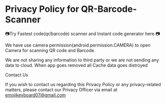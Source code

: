 # Privacy Policy for QR-Barcode-Scanner
📷Try Fastest code(qr/barcode) scanner and Instant code generator here.📷

We have use camera permission(android.permission.CAMERA) to open Camera for scanning QR code and Barcode.

We are not sharing any information to third party or we are not sending any data to cloud. When app goes removed all Cache data goes distroyed


Contact Us

If you wish to contact us regarding this Privacy Policy or any privacy-related matters, please contact our Privacy Officer via email at emojikeyboard07@gmail.com


